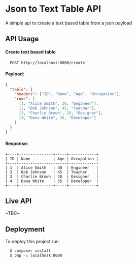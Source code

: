 
# Json to Text Table API

A simple api to create a text based table from a json payload


## API Usage

#### Create text based table

```
  POST http://localhost:8000/create
```

#### Payload:
```json
{
  "table": {
    "headers": ["ID", "Name", "Age", "Occupation"],
    "rows": [
      [1, "Alice Smith", 30, "Engineer"],
      [2, "Bob Johnson", 45, "Teacher"],
      [3, "Charlie Brown", 28, "Designer"],
      [4, "Dana White", 35, "Developer"]
    ]
  }
}
```

#### Response:
```
+----+---------------+-----+------------+
| ID | Name          | Age | Occupation |
+----+---------------+-----+------------+
| 1  | Alice Smith   | 30  | Engineer   |
| 2  | Bob Johnson   | 45  | Teacher    |
| 3  | Charlie Brown | 28  | Designer   |
| 4  | Dana White    | 35  | Developer  |
+----+---------------+-----+------------+
```

## Live API

~TBC~

## Deployment

To deploy this project run

```bash
  $ composer install
  $ php -S localhost:8000
```

